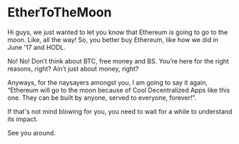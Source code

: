 # EtherToTheMoon

Hi guys, we just wanted to let you know that Ethereum is going to go to the moon. Like, all the way! So, you better buy Ethereum, like how we did in June '17 and HODL. 

No! No! Don’t think about BTC, free money and BS. You’re here for the right reasons, right? Ain’t just about money, right? 

Anyways, for the naysayers amongst you, I am going to say it again, “Ethereum will go to the moon because of Cool Decentralized Apps like this one. They can be built by anyone, served to everyone, forever!”. 

If that's not mind blowing for you, you need to wait for a while to understand its impact. 

See you around.

